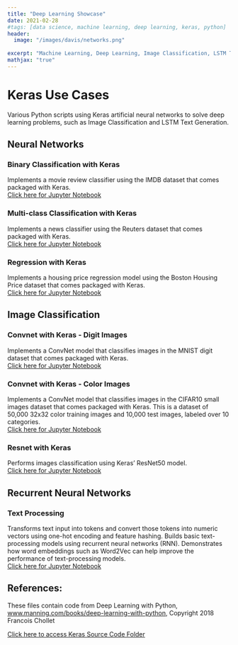 ```yaml
---
title: "Deep Learning Showcase"
date: 2021-02-28
#tags: [data science, machine learning, deep learning, keras, python]
header:
  image: "/images/davis/networks.png"
  
excerpt: "Machine Learning, Deep Learning, Image Classification, LSTM Text Generation, Keras, Python"
mathjax: "true"
---
```


# Keras Use Cases
Various Python scripts using Keras artificial neural networks to solve deep learning problems, such as Image Classification and LSTM Text Generation.

## Neural Networks
### Binary Classification with Keras
Implements a movie review classifier using the IMDB dataset that comes packaged with Keras.
<br>
<a href="https://github.com/amodavis/Deep_Learning/blob/main/Binary_Classification_Example.pdf">Click here for Jupyter Notebook</a>

### Multi-class Classification with Keras
Implements a news classifier using the Reuters dataset that comes packaged with Keras.
<br>
<a href="https://github.com/amodavis/Deep_Learning/blob/main/Multi-Classification_Example.pdf">Click here for Jupyter Notebook</a>

### Regression with Keras
Implements a housing price regression model using the Boston Housing Price dataset that comes packaged with Keras.
<br>
<a href="https://github.com/amodavis/Deep_Learning/blob/main/Regression_Example.pdf">Click here for Jupyter Notebook</a>

## Image Classification
### Convnet with Keras - Digit Images
Implements a ConvNet model that classifies images in the MNIST digit dataset that comes packaged with Keras.
<br>
<a href="https://github.com/amodavis/Deep_Learning/blob/main/Image_Classification_ConvNet_MNIST.pdf">Click here for Jupyter Notebook</a>

### Convnet with Keras - Color Images
Implements a ConvNet model that classifies images in the CIFAR10 small images dataset that comes packaged with Keras.  This is a dataset of 50,000 32x32 color training images and 10,000 test images, labeled over 10 categories.
<br>
<a href="https://github.com/amodavis/Deep_Learning/blob/main/Image_Classification_ConvNet_CIFAR10.pdf">Click here for Jupyter Notebook</a>

### Resnet with Keras
Performs images classification using Keras’ ResNet50 model.
<br>
<a href="https://github.com/amodavis/Deep_Learning/blob/main/Image_Classification_ResNet50.pdf">Click here for Jupyter Notebook</a>

## Recurrent Neural Networks
### Text Processing
Transforms text input into tokens and convert those tokens into numeric vectors using one-hot encoding and feature hashing.  Builds basic text-processing models using recurrent neural networks (RNN).  Demonstrates how word embeddings such as Word2Vec can help improve the performance of text-processing models.
<br>
<a href="https://github.com/amodavis/Deep_Learning/blob/main/Text_Processing_RNN.pdf">Click here for Jupyter Notebook</a>

## References:
These files contain code from Deep Learning with Python, www.manning.com/books/deep-learning-with-python, Copyright 2018 Francois Chollet

<a href="https://github.com/amodavis/Deep_Learning">Click here to access Keras Source Code Folder</a>
